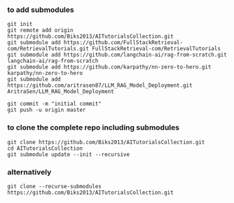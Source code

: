 


### to add submodules 

``` shell
git init
git remote add origin https://github.com/Biks2013/AITutorialsCollection.git
git submodule add https://github.com/FullStackRetrieval-com/RetrievalTutorials.git FullStackRetrieval-com/RetrievalTutorials
git submodule add https://github.com/langchain-ai/rag-from-scratch.git langchain-ai/rag-from-scratch
git submodule add https://github.com/karpathy/nn-zero-to-hero.git karpathy/nn-zero-to-hero
git submodule add https://github.com/aritrasen87/LLM_RAG_Model_Deployment.git AritraSen/LLM_RAG_Model_Deployment

git commit -m "initial commit"
git push -u origin master

``` 


### to clone the complete repo including submodules


``` shell
git clone https://github.com/Biks2013/AITutorialsCollection.git
cd AITutorialsCollection
git submodule update --init --recursive
``` 

### alternatively 

``` shell   
git clone --recurse-submodules https://github.com/Biks2013/AITutorialsCollection.git
```

